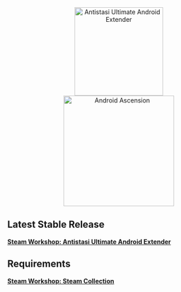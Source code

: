 <div align="center">
  <img alt="Antistasi Ultimate Android Extender" width="200" height="200" src="https://github.com/SilenceIsFatto/A3UExtender-Androids/assets/78276788/8b5a0acc-d737-48aa-b087-e2eb3433774a">
</div>

<div align="center">
  <img alt="Android Ascension" width="250" height="250" src="https://github.com/SilenceIsFatto/A3UExtender-Androids/assets/78276788/4f6eb98f-c17a-4675-ab91-fc4cc72d09ab">
</div>

## Latest Stable Release
**[Steam Workshop: Antistasi Ultimate Android Extender]()**

## Requirements
**[Steam Workshop: Steam Collection](https://steamcommunity.com/sharedfiles/filedetails/?id=3137270053)**